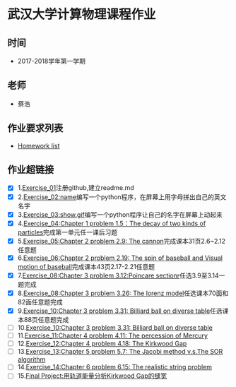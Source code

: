 # 武汉大学计算物理课程作业

## 时间
- 2017-2018学年第一学期

## 老师
- 蔡浩

## 作业要求列表
- [Homework list](https://github.com/zhaozhanyi0804/computationalphysics_N2015301020052-/tree/master)

## 作业超链接
- [x] 1.[Exercise_01](https://github.com/zhaozhanyi0804/computationalphysics_N2015301020052/blob/master/README.md)注册github,建立readme.md
- [x] 2.[Exercise_02:name](https://github.com/zhaozhanyi0804/computationalphysics_N2015301020052/blob/master/Homework_2/Homework_2.md)编写一个python程序，在屏幕上用字母拼出自己的英文名字
- [x] 3.[Exercise_03:show.gif](https://github.com/zhaozhanyi0804/computationalphysics_N2015301020052/blob/master/homework3/Homework_3.md)编写一个python程序让自己的名字在屏幕上动起来
- [x] 4.[Exercise_04:Chapter 1 problem 1.5：The decay of two kinds of particles](https://github.com/zhaozhanyi0804/computationalphysics_N2015301020052/blob/master/Homework_4/Homework_4.md)完成第一单元任一课后习题
- [x] 5.[Exercise_05:Chapter 2 problem 2.9: The cannon](https://github.com/zhaozhanyi0804/computationalphysics_N2015301020052/blob/master/Homework_5/Homework_5.md)完成课本31页2.6~2.12任意题
- [x] 6.[Exercise_06:Chapter 2 problem 2.19: The spin of baseball and Visual motion of baseball](https://github.com/zhaozhanyi0804/computationalphysics_N2015301020052/blob/master/Homework_6/Homework_6.md)完成课本43页2.17-2.21任意题
- [x] 7.[Exercise_08:Chapter 3 problem 3.12:Poincare sectionr](https://github.com/zhaozhanyi0804/computationalphysics_N2015301020052/blob/master/Homework_7/Homework_7.md)任选3.9至3.14一题完成
- [x] 8.[Exercise_08:Chapter 3 problem 3.26: The lorenz model](https://github.com/zhaozhanyi0804/computationalphysics_N2015301020052/blob/master/Homework-8/Homework_8.md)任选课本70面和82面任意题完成
- [x] 9.[Exercise_10:Chapter 3 problem 3.31: Billiard ball on diverse table](https://github.com/zhaozhanyi0804/computationalphysics_N2015301020052/blob/master/Homework_9/Homework_9.md)任选课本88页任意题完成
- [ ] 10.[Exercise_10:Chapter 3 problem 3.31: Billiard ball on diverse table]()
- [ ] 11.[Exercise_11:Chapter 4 problem 4.11: The percession of Mercury]()
- [ ] 12.[Exercise_12:Chapter 4 problem 4.18: The Kirkwood Gap]()
- [ ] 13.[Exercise_13:Chapter 5 problem 5.7: The Jacobi method v.s.The SOR algorithm]()
- [ ] 14.[Exercise_14:Chapter 6 problem 6.15: The realistic string problem]()
- [ ] 15.[Final Project:用轨道能量分析Kirkwood Gap的缝宽]()
